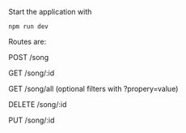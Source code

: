 Start the application with
```
npm run dev
```

Routes are: 

POST /song 

GET /song/:id 

GET /song/all (optional filters with ?propery=value) 

DELETE /song/:id 

PUT /song/:id
